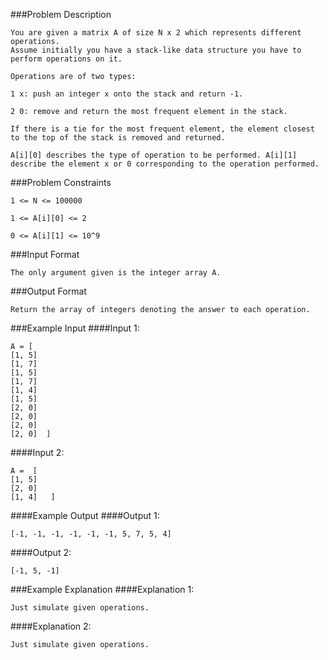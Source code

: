 ###Problem Description
```
You are given a matrix A of size N x 2 which represents different operations.
Assume initially you have a stack-like data structure you have to perform operations on it.

Operations are of two types:

1 x: push an integer x onto the stack and return -1.

2 0: remove and return the most frequent element in the stack.

If there is a tie for the most frequent element, the element closest to the top of the stack is removed and returned.

A[i][0] describes the type of operation to be performed. A[i][1] describe the element x or 0 corresponding to the operation performed.
```


###Problem Constraints
```
1 <= N <= 100000

1 <= A[i][0] <= 2

0 <= A[i][1] <= 10^9
```


###Input Format
```
The only argument given is the integer array A.
```



###Output Format
```
Return the array of integers denoting the answer to each operation.
```



###Example Input
####Input 1:

```
A = [
[1, 5]
[1, 7]
[1, 5]
[1, 7]
[1, 4]
[1, 5]
[2, 0]
[2, 0]
[2, 0]
[2, 0]  ]
```
####Input 2:

```
A =  [   
[1, 5]
[2, 0]
[1, 4]   ]
```

####Example Output
####Output 1:

```
[-1, -1, -1, -1, -1, -1, 5, 7, 5, 4]
```
####Output 2:

```
[-1, 5, -1]
```


###Example Explanation
####Explanation 1:

```
Just simulate given operations.
```
####Explanation 2:

```
Just simulate given operations.
```